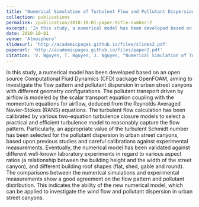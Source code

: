 ```yaml
---
title: "Numerical Simulation of Turbulent Flow and Pollutant Dispersion in Urban Street Canyons"
collection: publications
permalink: /publication/2010-10-01-paper-title-number-2
excerpt: 'In this study, a numerical model has been developed based on an open source Computational Fluid Dynamics (CFD) package OpenFOAM, aiming to investigate the flow pattern and pollutant dispersion in urban street canyons with different geometry configurations. The pollutant transport driven by airflow is modeled by the scalar transport equation coupling with the momentum equations for airflow, deduced from the Reynolds Averaged Navier-Stokes (RANS) equations.'
date: 2010-10-01
venue: 'Atmosphere'
slidesurl: 'http://academicpages.github.io/files/slides2.pdf'
paperurl: 'http://academicpages.github.io/files/paper2.pdf'
citation: 'V. Nguyen, T. Nguyen, J. Nguyen, "Numerical Simulation of Turbulent Flow and Pollutant Dispersion in Urban Street Canyons," Atmosphere, vol 10(11), pp. 683-713, 2019, doi: doi.org/10.3390/atmos10110683'
---
```


In this study, a numerical model has been developed based on an open source Computational Fluid Dynamics (CFD) package OpenFOAM, aiming to investigate the flow pattern and pollutant dispersion in urban street canyons with different geometry configurations. The pollutant transport driven by airflow is modeled by the scalar transport equation coupling with the momentum equations for airflow, deduced from the Reynolds Averaged Navier-Stokes (RANS) equations. The turbulent flow calculation has been calibrated by various two-equation turbulence closure models to select a practical and efficient turbulence model to reasonably capture the flow pattern. Particularly, an appropriate value of the turbulent Schmidt number has been selected for the pollutant dispersion in urban street canyons, based upon previous studies and careful calibrations against experimental measurements. Eventually, the numerical model has been validated against different well-known laboratory experiments in regard to various aspect ratios (a relationship between the building height and the width of the street canyon), and different building roof shapes (flat, shed, gable and round). The comparisons between the numerical simulations and experimental measurements show a good agreement on the flow pattern and pollutant distribution. This indicates the ability of the new numerical model, which can be applied to investigate the wind flow and pollutant dispersion in urban street canyons.
